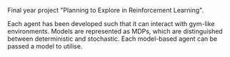 Final year project "Planning to Explore in Reinforcement Learning".

Each agent has been developed such that it can interact with gym-like environments. Models are represented as MDPs, which are distinguished between deterministic and stochastic. Each model-based agent can be passed a model to utilise.
